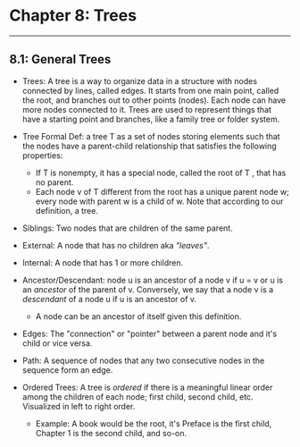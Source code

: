 # Chapter 8: Trees

---

## 8.1: General Trees

- Trees: A tree is a way to organize data in a structure with nodes connected by lines, called edges. It starts from one main point, called the root, and branches out to other points (nodes). Each node can have more nodes connected to it. Trees are used to represent things that have a starting point and branches, like a family tree or folder system. 

- Tree Formal Def:  a tree T as a set of nodes storing elements such that the nodes have a parent-child relationship that satisfies the following properties:
    - If T is nonempty, it has a special node, called the root of T , that has no parent.
    - Each node v of T different from the root has a unique parent node w; every node with parent w is a child of w. Note that according to our definition, a tree.

- Siblings: Two nodes that are children of the same parent.
- External: A node that has no children aka *"leaves"*.
- Internal: A node that has 1 or more children.
- Ancestor/Descendant: node u is an ancestor of a node v if u = v or u is an *ancestor* of the parent of v. Conversely, we say that a node v is a *descendant* of a node u if u is an ancestor of v.
    - A node can be an ancestor of itself given this definition. 
- Edges: The "connection" or "pointer" between a parent node and it's child or vice versa.
- Path: A sequence of nodes that any two consecutive nodes in the sequence form an edge.   

- Ordered Trees: A tree is *ordered* if there is a meaningful linear order among the children of each node; first child, second child, etc. Visualized in left to right order. 
    - Example: A book would be the root, it's Preface is the first child, Chapter 1 is the second child, and so-on. 

